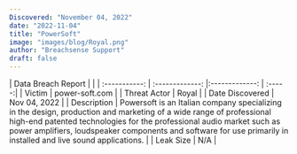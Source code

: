 ```yaml
---
Discovered: "November 04, 2022"
date: "2022-11-04"
title: "PowerSoft"
image: "images/blog/Royal.png"
author: "Breachsense Support"
draft: false
---
```


| Data Breach Report           |              | 
| :-----------: | :-------------:     |:-------------:    | :-----:|
| Victim      | power-soft.com      | 
| Threat Actor      | Royal      | 
| Date Discovered      | Nov 04, 2022      | 
| Description      | Powersoft is an Italian company specializing in the design, production and marketing of a wide range of professional high-end patented technologies for the professional audio market such as power amplifiers, loudspeaker components and software for use primarily in installed and live sound applications.      | 
| Leak Size      | N/A      | 

